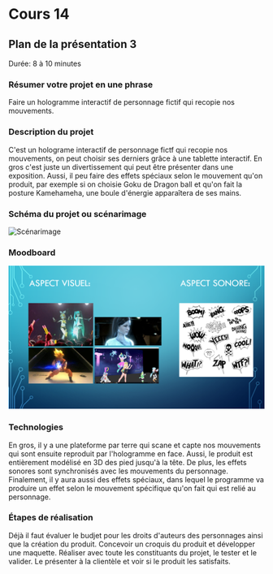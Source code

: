 # Cours 14
## Plan de la présentation 3
Durée: 8 à 10 minutes

### Résumer votre projet en une phrase
Faire un hologramme interactif de personnage fictif qui recopie nos mouvements.

### Description du projet  
C'est un holograme interactif de personnage fictf qui recopie nos mouvements, on peut choisir ses derniers grâce à une tablette interactif. En gros c'est juste un divertissement qui peut être présenter dans une exposition. Aussi, il peu faire des effets spéciaux selon le mouvement qu'on produit, par exemple si on choisie Goku de Dragon ball et qu'on fait la posture Kamehameha, une boule d'énergie apparaîtera de ses mains.

### Schéma du projet ou scénarimage
![Scénarimage](Images/scénarimage.png)

### Moodboard
![Scénarimage](Images/moodboard.PNG)

### Technologies 
En gros, il y a une plateforme par terre qui scane et capte nos mouvements qui sont ensuite reproduit par l'hologramme en face. Aussi, le produit est entièrement modélisé en 3D des pied jusqu'à la tête. De plus, les effets sonores sont synchronisés avec les mouvements du personnage. Finalement, il y aura aussi des effets spéciaux, dans lequel le programme va produire un effet selon le mouvement spécifique qu'on fait qui est relié au personnage.
### Étapes de réalisation 
Déjà il faut évaluer le budjet pour les droits d'auteurs des personnages ainsi que la création du produit. Concevoir un croquis du produit et développer une maquette. Réaliser avec toute les constituants du projet, le tester et le valider. Le présenter à la clientèle et voir si le produit les satisfaits.

